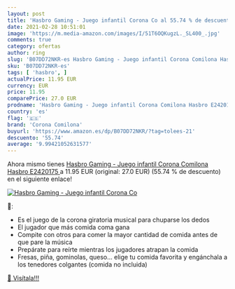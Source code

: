 ```yaml
---
layout: post
title: 'Hasbro Gaming - Juego infantil Corona Co al 55.74 % de descuento'
date: 2021-02-28 10:51:01
image: 'https://m.media-amazon.com/images/I/51T6OQKugzL._SL400_.jpg'
comments: true
category: ofertas
author: ring
slug: 'B07DD72NKR-es Hasbro Gaming - Juego infantil Corona Comilona Hasbro...'
sku: 'B07DD72NKR-es'
tags: [ 'hasbro', ]
actualPrice: 11.95 EUR
currency: EUR
price: 11.95
comparePrice: 27.0 EUR
prodname: 'Hasbro Gaming - Juego infantil Corona Comilona Hasbro E2420175 '
country: 'es'
flag: '🇪🇸'
brand: 'Corona Comilona'
buyurl: 'https://www.amazon.es/dp/B07DD72NKR/?tag=tolees-21'
descuento: '55.74'
average: '9.99421052631577'
---
```


Ahora mismo tienes [Hasbro Gaming - Juego infantil Corona Comilona Hasbro E2420175 ](https://www.amazon.es/dp/B07DD72NKR/?tag=tolees-21) a 11.95 EUR (original: 27.0 EUR) (55.74 %  de descuento) en el siguiente enlace!

[![Hasbro Gaming - Juego infantil Corona Co](https://m.media-amazon.com/images/I/51T6OQKugzL._SL400_.jpg)](https://www.amazon.es/dp/B07DD72NKR/?tag=tolees-21)

🔎:

- Es el juego de la corona giratoria musical para chuparse los dedos
- El jugador que más comida coma gana
- Compite con otros para comer la mayor cantidad de comida antes de que pare la música
- Prepárate para reírte mientras los jugadores atrapan la comida
- Fresas, piña, gominolas, queso… elige tu comida favorita y engánchala a los tenedores colgantes (comida no incluida)

[🛒 Visítala!!!](https://www.amazon.es/dp/B07DD72NKR/?tag=tolees-21)
